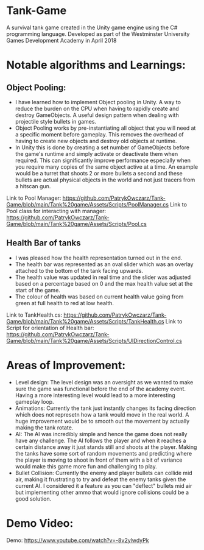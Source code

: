 # Tank-Game
A survival tank game created in the Unity game engine using the C# programming language. Developed as part of the Westminster University Games Development Academy in April 2018

# Notable algorithms and Learnings:
## Object Pooling:
- I have learned how to implement Object pooling in Unity. A way to reduce the burden on the CPU when having to rapidly create and destroy GameObjects. A useful design pattern when dealing with projectile style bullets in games.
- Object Pooling works by pre-instantiating all object that you will need at a specific moment before gameplay. This removes the overhead of having to create new objects and destroy old objects at runtime.
- In Unity this is done by creating a set number of GameObjects before the game's runtime and simply activate or deactivate them when required. This can significantly improve performance especially when you require many copies of the same object active at a time. An example would be a turret that shoots 2 or more bullets a second and these bullets are actual physical objects in the world and not just tracers from a hitscan gun.

Link to Pool Manager: https://github.com/PatrykOwczarz/Tank-Game/blob/main/Tank%20game/Assets/Scripts/PoolManager.cs
Link to Pool class for interacting with manager: https://github.com/PatrykOwczarz/Tank-Game/blob/main/Tank%20game/Assets/Scripts/Pool.cs 

## Health Bar of tanks
- I was pleased how the health representation turned out in the end.
- The health bar was represented as an oval slider which was an overlay attached to the bottom of the tank facing upwards.
- The health value was updated in real time and the slider was adjusted based on a percentage based on 0 and the max health value set at the start of the game.
- The colour of health was based on current health value going from green at full health to red at low health.

Link to TankHealth.cs: https://github.com/PatrykOwczarz/Tank-Game/blob/main/Tank%20game/Assets/Scripts/TankHealth.cs
Link to Script for orientation of Health bar: https://github.com/PatrykOwczarz/Tank-Game/blob/main/Tank%20game/Assets/Scripts/UIDirectionControl.cs

# Areas of Improvement:
- Level design: The level design was an oversight as we wanted to make sure the game was functional before the end of the academy event. Having a more interesting level would lead to a more interesting gameplay loop.
- Animations: Currently the tank just instantly changes its facing direction which does not represetn how a tank would move in the real world. A huge improvement would be to smooth out the movement by actually making the tank rotate.
- AI: The AI was incredibly simple and hence the game does not really have any challenge. The AI follows the player and when it reaches a certain distance away it just stands still and shoots at the player. Making the tanks have some sort of random movements and predicting where the player is moving to shoot in front of them with a bit of variance would make this game more fun and challenging to play.
- Bullet Collision: Currently the enemy and player bullets can collide mid air, making it frustrating to try and defeat the enemy tanks given the current AI. I considered it a feature as you can "deflect" bullets mid air but implementing other ammo that would ignore collisions could be a good solution.

# Demo Video:
Demo: https://www.youtube.com/watch?v=-8v2ylwdyPk
